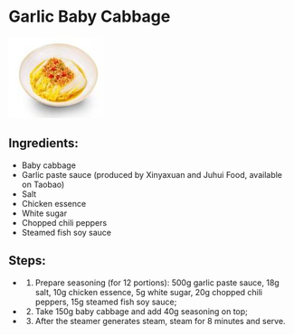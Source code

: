 # Garlic Baby Cabbage

![Garlic Baby Cabbage](../../images/%E8%92%9C%E8%93%89%E5%A8%83%E5%A8%83%E8%8F%9C.jpg)

## Ingredients:
- Baby cabbage
- Garlic paste sauce (produced by Xinyaxuan and Juhui Food, available on Taobao)
- Salt
- Chicken essence
- White sugar
- Chopped chili peppers
- Steamed fish soy sauce

## Steps:
- 1. Prepare seasoning (for 12 portions): 500g garlic paste sauce, 18g salt, 10g chicken essence, 5g white sugar, 20g chopped chili peppers, 15g steamed fish soy sauce;
- 2. Take 150g baby cabbage and add 40g seasoning on top;
- 3. After the steamer generates steam, steam for 8 minutes and serve.